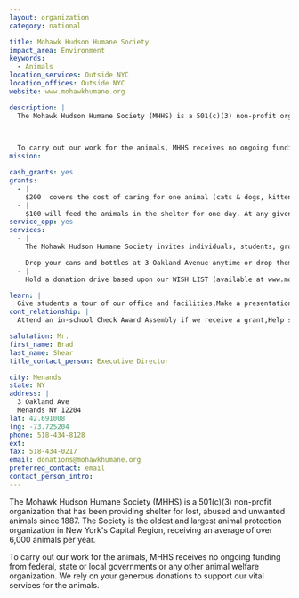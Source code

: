 ```yaml
---
layout: organization
category: national

title: Mohawk Hudson Humane Society
impact_area: Environment
keywords: 
  - Animals
location_services: Outside NYC
location_offices: Outside NYC
website: www.mohawkhumane.org

description: |
  The Mohawk Hudson Humane Society (MHHS) is a 501(c)(3) non-profit organization that has been providing shelter for lost, abused and unwanted animals since 1887. The Society is the oldest and largest animal protection organization in New York's Capital Region, receiving an average of over 6,000 animals per year.

  

  To carry out our work for the animals, MHHS receives no ongoing funding from federal, state or local governments or any other animal welfare organization. We rely on your generous donations to support our vital services for the animals.
mission: 

cash_grants: yes
grants: 
  - |
    $200  covers the cost of caring for one animal (cats & dogs, kittens & puppies) during its stay at the shelter.  $125 for spay/neuter surgery; $30 for rabies vaccination; $25 for distemper vaccination; $20 for other medical tests, treatment and care (flea & tick treatment, ears, treatment for worms, etc). The Society cares for over 6,500 animals each year.
  - |
    $100 will feed the animals in the shelter for one day. At any given time, the Society is caring for 150 to 450 animals.
service_opp: yes
services: 
  - |
    The Mohawk Hudson Humane Society invites individuals, students, groups and organizations to donate their empty recyclable bottles and cans to help the homeless animals of the Capital Region.  Because of the way the sorting is done, we receive 8 cents instead of the typical 5 cents per can/bottle. There are several ways to help:

    Drop your cans and bottles at 3 Oakland Avenue anytime or drop them at any Goldstein Auto Group location. Hold a bottle drive and deliver the cans and bottles.  Volunteer to help sort the donated recyclables bottles and cans.  We provide all the necessary supplies and instructions to do the sortingoutdoors, on our grounds. 
  - |
    Hold a donation drive based upon our WISH LIST (available at www.mohawkhumane.org). Properly sheltering and caring for animals requires a large range of equipment and supplies. Each item donated helps us direct our financial resources to services and programs. Items may be dropped off at the shelter during regular businesses hours.  We are always in need of canned cat and dog food. kitty litter, paper towels, Kitten Milk Replacement (KMR), cardboard shoe boxes for cats & kittens, Kong toys for the dogs.  

learn: |
  Give students a tour of our office and facilities,Make a presentation about our organization
cont_relationship: |
  Attend an in-school Check Award Assembly if we receive a grant,Help students tell local newspapers and media about their grant and/or project with us,Educate the school by leading a workshop,Collect pennies during the Penny Harvest next fall

salutation: Mr.
first_name: Brad
last_name: Shear
title_contact_person: Executive Director

city: Menands
state: NY
address: |
  3 Oakland Ave  
  Menands NY 12204
lat: 42.691008
lng: -73.725204
phone: 518-434-8128
ext: 
fax: 518-434-0217
email: donations@mohawkhumane.org
preferred_contact: email
contact_person_intro: 
---
```

The Mohawk Hudson Humane Society (MHHS) is a 501(c)(3) non-profit organization that has been providing shelter for lost, abused and unwanted animals since 1887. The Society is the oldest and largest animal protection organization in New York's Capital Region, receiving an average of over 6,000 animals per year.



To carry out our work for the animals, MHHS receives no ongoing funding from federal, state or local governments or any other animal welfare organization. We rely on your generous donations to support our vital services for the animals.
